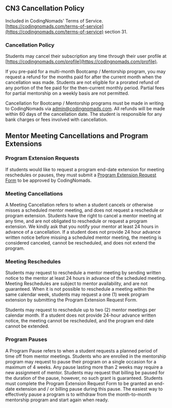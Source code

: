 ## CN3 Cancellation Policy

Included in CodingNomads' Terms of Service. [https://codingnomads.com/terms-of-service](https://codingnomads.com/terms-of-service) section 31.

### Cancellation Policy
Students may cancel their subscription any time through their user profile at [https://codingnomads.com/profile](https://codingnomads.com/profile). 

If you pre-paid for a multi-month Bootcamp / Mentorship program, you may request a refund for the months paid for after the current month when the cancellation was made. Students are not eligible for a prorated refund of any portion of the fee paid for the then-current monthly period. Partial fees for partial mentorship on a weekly basis are not permitted.

Cancellation for Bootcamp / Mentorship programs must be made in writing to CodingNomads via admin@codingnomads.com. All refunds will be made within 60 days of the cancellation date. The student is responsible for any bank charges or fees involved with cancellation.

## Mentor Meeting Cancellations and Program Extensions

### Program Extension Requests

If students would like to request a program end-date extension for meeting reschedules or pauses, they must submit a [Program Extension Request Form](https://codingnomads.com/page/program-extension-request-form) to be approved by CodingNomads.


### Meeting Cancellations

A Meeting Cancellation refers to when a student cancels or otherwise misses a scheduled mentor meeting, and does not request a reschedule or program extension. Students have the right to cancel a mentor meeting at any time, and are not obligated to reschedule or request a program extension. We kindly ask that you notify your mentor at least 24 hours in advance of a cancellation. If a student does not provide 24 hour advance written notice before missing a scheduled mentor meeting, the meeting is considered canceled, cannot be rescheduled, and does not extend the program.

### Meeting Reschedules

Students may request to reschedule a mentor meeting by sending written notice to the mentor at least 24 hours in advance of the scheduled meeting. Meeting Reschedules are subject to mentor availability, and are not guaranteed.
When it is not possible to reschedule a meeting within the same calendar week, students may request a one (1) week program extension by submitting the Program Extension Request Form.

Students may request to reschedule up to two (2) mentor meetings per calendar month. If a student does not provide 24-hour advance written notice, the meeting cannot be rescheduled, and the program end date cannot be extended.

### Program Pauses

A Program Pause refers to when a student requests a planned period of time off from mentor meetings. Students who are enrolled in the mentorship program may request to pause their program on a single occasion for a maximum of 4 weeks. Any pause lasting more than 2 weeks may require a new assignment of mentor. Students may request that billing be paused for the duration of the pause, however, no such grant is guaranteed. Students must complete the Program Extension Request Form to be granted an end-date extension and / or billing pause during this pause. The easiest way to effectively pause a program is to withdraw from the month-to-month mentorship program and start again when ready.

